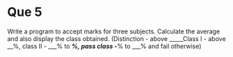 # Que 5

Write a program to accept marks for three subjects. Calculate the average and also display the class obtained. (Distinction - above _____Class I - above __%, class II -  ___% to ___%, pass class -___% to ___% and fail otherwise)
